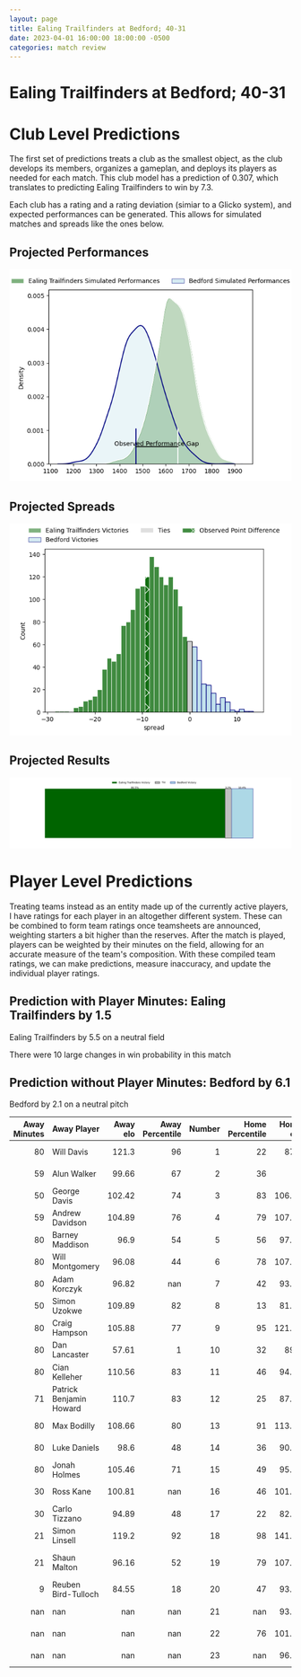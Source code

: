 ```yaml
---  
layout: page  
title: Ealing Trailfinders at Bedford; 40-31  
date: 2023-04-01 16:00:00 18:00:00 -0500  
categories: match review  
---
```

# Ealing Trailfinders at Bedford; 40-31

# Club Level Predictions


The first set of predictions treats a club as the smallest object, as the club develops its members, organizes a gameplan, and deploys its players as needed for each match. This club model has a prediction of 0.307, which translates to predicting Ealing Trailfinders to win by 7.3.

Each club has a rating and a rating deviation (simiar to a Glicko system), and expected performances can be generated. This allows for simulated matches and spreads like the ones below.
## Projected Performances


![Projected Performances](plots/performances_2023-04-01-Bedford-EalingTrailfinders.png)
## Projected Spreads


![Projected Spreads](plots/spreads_2023-04-01-Bedford-EalingTrailfinders.png)
## Projected Results


![Projected Results](plots/resultbar_2023-04-01-Bedford-EalingTrailfinders.png)
# Player Level Predictions


Treating teams instead as an entity made up of the currently active players, I have ratings for each player in an altogether different system. These can be combined to form team ratings once teamsheets are announced, weighting starters a bit higher than the reserves. After the match is played, players can be weighted by their minutes on the field, allowing for an accurate measure of the team's composition. With these compiled team ratings, we can make predictions, measure inaccuracy, and update the individual player ratings.
## Prediction with Player Minutes: Ealing Trailfinders by 1.5


Ealing Trailfinders by 5.5 on a neutral field

There were 10 large changes in win probability in this match
## Prediction without Player Minutes: Bedford by 6.1


Bedford by 2.1 on a neutral pitch



|   Away Minutes | Away Player             |   Away elo |   Away Percentile |   Number |   Home Percentile |   Home elo | Home Player          |   Home Minutes |
|---------------:|:------------------------|-----------:|------------------:|---------:|------------------:|-----------:|:---------------------|---------------:|
|             80 | Will Davis              |     121.3  |                96 |        1 |                22 |      87.3  | Joey Conway          |             63 |
|             59 | Alun Walker             |      99.66 |                67 |        2 |                36 |      91    | James Fish           |             58 |
|             50 | George Davis            |     102.42 |                74 |        3 |                83 |     106.36 | Ed Prowse            |             29 |
|             59 | Andrew Davidson         |     104.89 |                76 |        4 |                79 |     107.32 | Robin Williams       |             57 |
|             80 | Barney Maddison         |      96.9  |                54 |        5 |                56 |      97.66 | Tom Lockett          |             80 |
|             80 | Will Montgomery         |      96.08 |                44 |        6 |                78 |     107.59 | Luke Frost           |             80 |
|             80 | Adam Korczyk            |      96.82 |               nan |        7 |                42 |      93.03 | Kieran Curran        |             24 |
|             50 | Simon Uzokwe            |     109.89 |                82 |        8 |                13 |      81.12 | Tui Uru              |             80 |
|             80 | Craig Hampson           |     105.88 |                77 |        9 |                95 |     121.12 | Alex Day             |             55 |
|             80 | Dan Lancaster           |      57.61 |                 1 |       10 |                32 |      89.9  | Louis Grimoldby      |             50 |
|             80 | Cian Kelleher           |     110.56 |                83 |       11 |                46 |      94.48 | Dean Adamson         |             80 |
|             71 | Patrick Benjamin Howard |     110.7  |                83 |       12 |                25 |      87.32 | Joel Matavesi        |             80 |
|             80 | Max Bodilly             |     108.66 |                80 |       13 |                91 |     113.34 | Ethan Grayson        |             50 |
|             80 | Luke Daniels            |      98.6  |                48 |       14 |                36 |      90.87 | Sean French          |             80 |
|             80 | Jonah Holmes            |     105.46 |                71 |       15 |                49 |      95.13 | Richard Lane         |             80 |
|             30 | Ross Kane               |     100.81 |               nan |       16 |                46 |     101.25 | Geordie Irvine       |             56 |
|             30 | Carlo Tizzano           |      94.89 |                48 |       17 |                22 |      82.76 | Corrie Barrett       |             51 |
|             21 | Simon Linsell           |     119.2  |                92 |       18 |                98 |     141.12 | William Maisey       |             30 |
|             21 | Shaun Malton            |      96.16 |                52 |       19 |                79 |     107.87 | Michael Le Bourgeois |             30 |
|              9 | Reuben Bird-Tulloch     |      84.55 |                18 |       20 |                47 |      93.58 | Jake Garside         |             25 |
|            nan | nan                     |     nan    |               nan |       21 |               nan |      93.88 | Emeka Atuanya        |             23 |
|            nan | nan                     |     nan    |               nan |       22 |                76 |     101.54 | Jack Hughes          |             22 |
|            nan | nan                     |     nan    |               nan |       23 |               nan |      96.77 | Monty Royston        |             17 |

